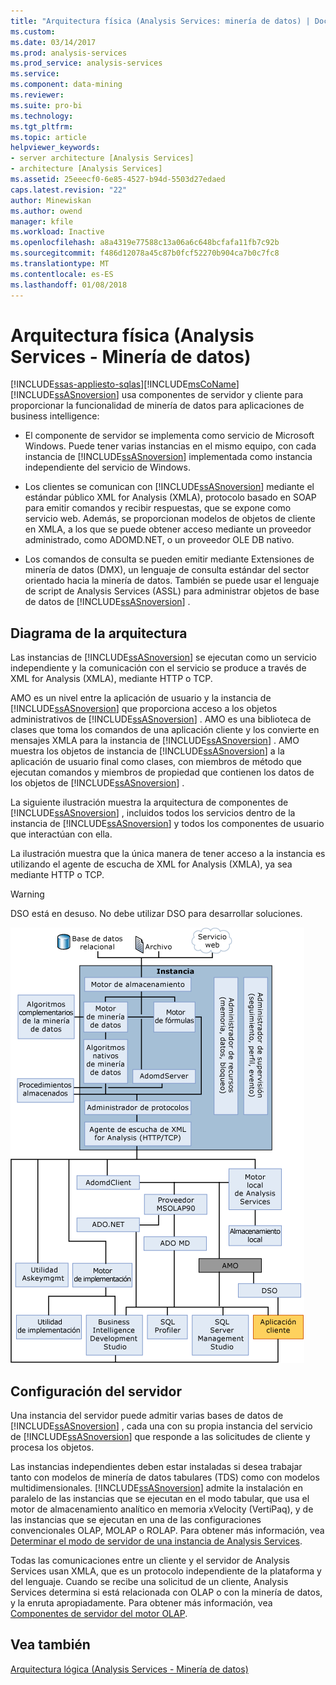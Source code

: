 ```yaml
---
title: "Arquitectura física (Analysis Services: minería de datos) | Documentos de Microsoft"
ms.custom: 
ms.date: 03/14/2017
ms.prod: analysis-services
ms.prod_service: analysis-services
ms.service: 
ms.component: data-mining
ms.reviewer: 
ms.suite: pro-bi
ms.technology: 
ms.tgt_pltfrm: 
ms.topic: article
helpviewer_keywords:
- server architecture [Analysis Services]
- architecture [Analysis Services]
ms.assetid: 25eeecf0-6e85-4527-b94d-5503d27edaed
caps.latest.revision: "22"
author: Minewiskan
ms.author: owend
manager: kfile
ms.workload: Inactive
ms.openlocfilehash: a8a4319e77588c13a06a6c648bcfafa11fb7c92b
ms.sourcegitcommit: f486d12078a45c87b0fcf52270b904ca7b0c7fc8
ms.translationtype: MT
ms.contentlocale: es-ES
ms.lasthandoff: 01/08/2018
---
```

# <a name="physical-architecture-analysis-services---data-mining"></a>Arquitectura física (Analysis Services - Minería de datos)
[!INCLUDE[ssas-appliesto-sqlas](../../includes/ssas-appliesto-sqlas.md)][!INCLUDE[msCoName](../../includes/msconame-md.md)] [!INCLUDE[ssASnoversion](../../includes/ssasnoversion-md.md)] usa componentes de servidor y cliente para proporcionar la funcionalidad de minería de datos para aplicaciones de business intelligence:  
  
-   El componente de servidor se implementa como servicio de Microsoft Windows. Puede tener varias instancias en el mismo equipo, con cada instancia de [!INCLUDE[ssASnoversion](../../includes/ssasnoversion-md.md)] implementada como instancia independiente del servicio de Windows.  
  
-   Los clientes se comunican con [!INCLUDE[ssASnoversion](../../includes/ssasnoversion-md.md)] mediante el estándar público XML for Analysis (XMLA), protocolo basado en SOAP para emitir comandos y recibir respuestas, que se expone como servicio web. Además, se proporcionan modelos de objetos de cliente en XMLA, a los que se puede obtener acceso mediante un proveedor administrado, como ADOMD.NET, o un proveedor OLE DB nativo.  
  
-   Los comandos de consulta se pueden emitir mediante Extensiones de minería de datos (DMX), un lenguaje de consulta estándar del sector orientado hacia la minería de datos. También se puede usar el lenguaje de script de Analysis Services (ASSL) para administrar objetos de base de datos de [!INCLUDE[ssASnoversion](../../includes/ssasnoversion-md.md)] .  
  
## <a name="architectural-diagram"></a>Diagrama de la arquitectura  
 Las instancias de [!INCLUDE[ssASnoversion](../../includes/ssasnoversion-md.md)] se ejecutan como un servicio independiente y la comunicación con el servicio se produce a través de XML for Analysis (XMLA), mediante HTTP o TCP.  
  
 AMO es un nivel entre la aplicación de usuario y la instancia de [!INCLUDE[ssASnoversion](../../includes/ssasnoversion-md.md)] que proporciona acceso a los objetos administrativos de [!INCLUDE[ssASnoversion](../../includes/ssasnoversion-md.md)] . AMO es una biblioteca de clases que toma los comandos de una aplicación cliente y los convierte en mensajes XMLA para la instancia de [!INCLUDE[ssASnoversion](../../includes/ssasnoversion-md.md)] . AMO muestra los objetos de instancia de [!INCLUDE[ssASnoversion](../../includes/ssasnoversion-md.md)] a la aplicación de usuario final como clases, con miembros de método que ejecutan comandos y miembros de propiedad que contienen los datos de los objetos de [!INCLUDE[ssASnoversion](../../includes/ssasnoversion-md.md)] .  
  
 La siguiente ilustración muestra la arquitectura de componentes de [!INCLUDE[ssASnoversion](../../includes/ssasnoversion-md.md)] , incluidos todos los servicios dentro de la instancia de [!INCLUDE[ssASnoversion](../../includes/ssasnoversion-md.md)] y todos los componentes de usuario que interactúan con ella.  
  
 La ilustración muestra que la única manera de tener acceso a la instancia es utilizando el agente de escucha de XML for Analysis (XMLA), ya sea mediante HTTP o TCP.  
  
> [!WARNING]  
>  DSO está en desuso. No debe utilizar DSO para desarrollar soluciones.  
  
 ![Diagrama de arquitectura de sistema de Analysis Services](../../analysis-services/data-mining/media/analysisservicessystemarchitecture.gif "diagrama de arquitectura de sistema de Analysis Services")  
  
## <a name="server-configuration"></a>Configuración del servidor  
 Una instancia del servidor puede admitir varias bases de datos de [!INCLUDE[ssASnoversion](../../includes/ssasnoversion-md.md)] , cada una con su propia instancia del servicio de [!INCLUDE[ssASnoversion](../../includes/ssasnoversion-md.md)] que responde a las solicitudes de cliente y procesa los objetos.  
  
 Las instancias independientes deben estar instaladas si desea trabajar tanto con modelos de minería de datos tabulares (TDS) como con modelos multidimensionales. [!INCLUDE[ssASnoversion](../../includes/ssasnoversion-md.md)] admite la instalación en paralelo de las instancias que se ejecutan en el modo tabular, que usa el motor de almacenamiento analítico en memoria xVelocity (VertiPaq), y de las instancias que se ejecutan en una de las configuraciones convencionales OLAP, MOLAP o ROLAP. Para obtener más información, vea [Determinar el modo de servidor de una instancia de Analysis Services](../../analysis-services/instances/determine-the-server-mode-of-an-analysis-services-instance.md).  
  
 Todas las comunicaciones entre un cliente y el servidor de Analysis Services usan XMLA, que es un protocolo independiente de la plataforma y del lenguaje. Cuando se recibe una solicitud de un cliente, Analysis Services determina si está relacionada con OLAP o con la minería de datos, y la enruta apropiadamente. Para obtener más información, vea [Componentes de servidor del motor OLAP](../../analysis-services/multidimensional-models/olap-physical/olap-engine-server-components.md).  
  
## <a name="see-also"></a>Vea también  
 [Arquitectura lógica &#40;Analysis Services - Minería de datos&#41;](../../analysis-services/data-mining/logical-architecture-analysis-services-data-mining.md)  
  
  

